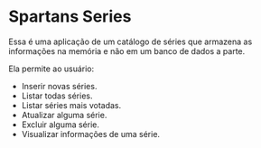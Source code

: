 # Spartans Series

Essa é uma aplicação de um catálogo de séries que armazena as informações na memória e não em um banco de dados a parte. 

Ela permite ao usuário:
 - Inserir novas séries.
 - Listar todas séries.
 - Listar séries mais votadas.
 - Atualizar alguma série.
 - Excluir alguma série.
 - Visualizar informações de uma série.